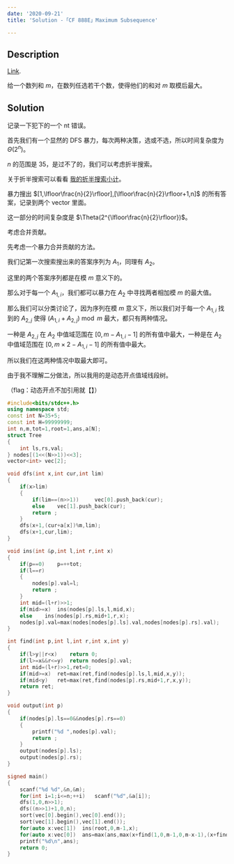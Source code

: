 ```yaml
---
date: '2020-09-21'
title: 'Solution -「CF 888E」Maximum Subsequence'

---
```


## Description

[Link](http://codeforces.com/problemset/problem/888/E).

给一个数列和 $m$，在数列任选若干个数，使得他们的和对 $m$ 取模后最大。

## Solution

记录一下犯下的一个 nt 错误。

首先我们有一个显然的 DFS 暴力，每次两种决策，选或不选，所以时间复杂度为 $\Theta(2^{n})$。

$n$ 的范围是 35，是过不了的，我们可以考虑折半搜索。

关于折半搜索可以看看 [我的折半搜索小计](https://www.luogu.com.cn/blog/161849/gen-hao-sou-suo-xiao-ji)。

暴力搜出 $[1,\lfloor\frac{n}{2}\rfloor],[\lfloor\frac{n}{2}\rfloor+1,n]$ 的所有答案，记录到两个 vector 里面。

这一部分的时间复杂度是 $\Theta(2^{\lfloor\frac{n}{2}\rfloor})$。

考虑合并贡献。

先考虑一个暴力合并贡献的方法。

我们记第一次搜索搜出来的答案序列为 $A_{1}$，同理有 $A_{2}$。

这里的两个答案序列都是在模 $m$ 意义下的。

那么对于每一个 $A_{1,i}$，我们都可以暴力在 $A_{2}$ 中寻找两者相加模 $m$ 的最大值。

那么我们可以分类讨论了，因为序列在模 $m$ 意义下，所以我们对于每一个 $A_{1,i}$ 找到的 $A_{2,j}$ 使得 $(A_{1,i}+A_{2,j})\bmod m$ 最大，都只有两种情况。

一种是 $A_{2,j}$ 在 $A_{2}$ 中值域范围在 $[0,m-A_{1,i}-1]$ 的所有值中最大，一种是在 $A_{2}$ 中值域范围在 $[0,m\times2-A_{1,i}-1]$ 的所有值中最大。

所以我们在这两种情况中取最大即可。

由于我不理解二分做法，所以我用的是动态开点值域线段树。

（flag：动态开点不加引用就【】）

```cpp
#include<bits/stdc++.h>
using namespace std;
const int N=35+5;
const int H=99999999;
int n,m,tot=1,root=1,ans,a[N];
struct Tree
{
	int ls,rs,val;
} nodes[(1<<(N>>1))<<3];
vector<int> vec[2];

void dfs(int x,int cur,int lim)
{
	if(x>lim)
	{
		if(lim==(n>>1)) 	vec[0].push_back(cur);
		else	vec[1].push_back(cur);
		return ;
	}
	dfs(x+1,(cur+a[x])%m,lim);
	dfs(x+1,cur,lim);
}

void ins(int &p,int l,int r,int x)
{
	if(p==0)	p=++tot;
	if(l==r)
	{
		nodes[p].val=l;
		return ;
	}
	int mid=(l+r)>>1;
	if(mid>=x)	ins(nodes[p].ls,l,mid,x);
	else	ins(nodes[p].rs,mid+1,r,x);
	nodes[p].val=max(nodes[nodes[p].ls].val,nodes[nodes[p].rs].val);
}

int find(int p,int l,int r,int x,int y)
{
	if(l>y||r<x)	return 0;
	if(l>=x&&r<=y)	return nodes[p].val;
	int mid=(l+r)>>1,ret=0;
	if(mid>=x)	ret=max(ret,find(nodes[p].ls,l,mid,x,y));
	if(mid<y)	ret=max(ret,find(nodes[p].rs,mid+1,r,x,y));
	return ret;
}

void output(int p)
{
	if(nodes[p].ls==0&&nodes[p].rs==0)
	{
		printf("%d ",nodes[p].val);
		return ;
	}
	output(nodes[p].ls);
	output(nodes[p].rs);
}

signed main()
{
	scanf("%d %d",&n,&m);
	for(int i=1;i<=n;++i)	scanf("%d",&a[i]);
	dfs(1,0,n>>1);
	dfs((n>>1)+1,0,n);
	sort(vec[0].begin(),vec[0].end());
	sort(vec[1].begin(),vec[1].end());
	for(auto x:vec[1])	ins(root,0,m-1,x);
	for(auto x:vec[0])	ans=max(ans,max(x+find(1,0,m-1,0,m-x-1),(x+find(1,0,m-1,0,m*2-x-1))%m));
	printf("%d\n",ans);
	return 0;
}
```